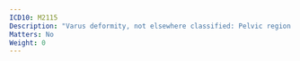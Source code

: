 ```yaml
---
ICD10: M2115
Description: "Varus deformity, not elsewhere classified: Pelvic region and thigh"
Matters: No
Weight: 0
---
```


